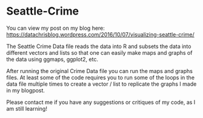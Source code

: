 # Seattle-Crime
You can view my post on my blog here:
https://datachrisblog.wordpress.com/2016/10/07/visualizing-seattle-crime/

The Seattle Crime Data file reads the data into R and subsets the data into different vectors and lists so that one can easily make maps and graphs of the data using ggmaps, ggplot2, etc.

After running the original Crime Data file you can run the maps and graphs files. At least some of the code requires you to run some of the loops in the data file multiple times to create a vector / list to replicate the graphs I made in my blogpost. 

Please contact me if you have any suggestions or critiques of my code, as I am still learning!
